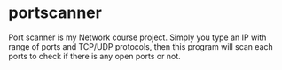 # portscanner
Port scanner is my Network course project. Simply you type an IP with range of ports and TCP/UDP protocols, then this program will scan each ports to check if there is any open ports or not.

